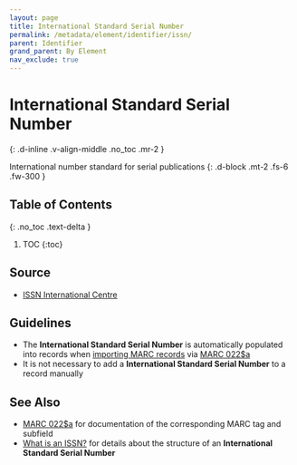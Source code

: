 ```yaml
---
layout: page
title: International Standard Serial Number
permalink: /metadata/element/identifier/issn/
parent: Identifier
grand_parent: By Element
nav_exclude: true
---
```


# International Standard Serial Number
{: .d-inline .v-align-middle .no_toc .mr-2 }

International number standard for serial publications
{: .d-block .mt-2 .fs-6 .fw-300 }

## Table of Contents
{: .no_toc .text-delta }

1. TOC
{:toc}

## Source
- [ISSN International Centre](https://www.issn.org/)

## Guidelines
- The **International Standard Serial Number** is automatically populated into records when [importing MARC records](/metadata-documentation/workflows/create-import/#importing-marc-records) via [MARC 022$a](https://www.oclc.org/bibformats/en/0xx/022.html#subfielda)
- It is not necessary to add a **International Standard Serial Number** to a record manually

## See Also
- [MARC 022$a](https://www.oclc.org/bibformats/en/0xx/022.html#subfielda) for documentation of the corresponding MARC tag and subfield
- [What is an ISSN?](https://www.issn.org/understanding-the-issn/what-is-an-issn/) for details about the structure of an **International Standard Serial Number**